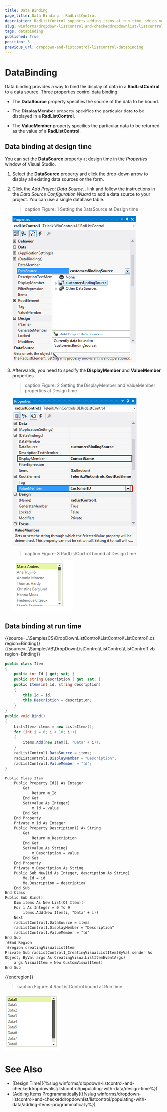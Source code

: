 ```yaml
---
title: Data Binding
page_title: Data Binding | RadListControl
description: RadListControl supports adding items at run time, which means that you can manually populate it with data.
slug: winforms/dropdown-listcontrol-and-checkeddropdownlist/listcontrol/populating-with-data/data-binding
tags: databinding
published: True
position: 3
previous_url: dropdown-and-listcontrol-listcontrol-databinding
---
```


# DataBinding
 
Data binding provides a way to bind the display of data in a __RadListControl__ to a data source. Three properties control data binding:

* The __DataSource__ property specifies the source of the data to be bound.

* The __DisplayMember__ property specifies the particular data to be displayed in a __RadListControl__.

* The __ValueMember__ property specifies the particular data to be returned as the value of a __RadListControl__.

## Data binding at design time

You can set the __DataSource__ property at design time in the *Properties* window of Visual Studio.

1. Select the __DataSource__ property and click the drop-down arrow to display all existing data sources on the form. 

1. Click the *Add Project Data Source…* link and follow the instructions in the *Data Source Configuration Wizard*  to add a data source to your project. You can use a single database table. 

	>caption Figure: 1 Setting the DataSource at Design time

	![dropdown-and-listcontrol-listcontrol-populating-with-data-data-binding 001](images/dropdown-and-listcontrol-listcontrol-populating-with-data-data-binding001.png)

1. Afterwards, you need to specify the __DisplayMember__ and __ValueMember__ properties.

	>caption Figure: 2 Setting the DisplayMember and ValueMember properties at Design time

	![dropdown-and-listcontrol-listcontrol-populating-with-data-data-binding 002](images/dropdown-and-listcontrol-listcontrol-populating-with-data-data-binding002.png)

	>caption Figure: 3 RadListControl bound at Design time

	![dropdown-and-listcontrol-listcontrol-populating-with-data-data-binding 003](images/dropdown-and-listcontrol-listcontrol-populating-with-data-data-binding003.png)

## Data binding at run time

{{source=..\SamplesCS\DropDownListControl\ListControl\ListControl1.cs region=Binding}} 
{{source=..\SamplesVB\DropDownListControl\ListControl\ListControl1.vb region=Binding}} 

````C#
public class Item
{
    public int Id { get; set; }
    public string Description { get; set; }
    public Item(int id, string description)
    {
        this.Id = id;
        this.Description = description;
    }
}
public void Bind()
{
    List<Item> items = new List<Item>();
    for (int i = 0; i < 10; i++)
    {
        items.Add(new Item(i, "Data" + i));
    }
    radListControl1.DataSource = items;
    radListControl1.DisplayMember = "Description";
    radListControl1.ValueMember = "Id";
}

````
````VB.NET
Public Class Item
    Public Property Id() As Integer
        Get
            Return m_Id
        End Get
        Set(value As Integer)
            m_Id = value
        End Set
    End Property
    Private m_Id As Integer
    Public Property Description() As String
        Get
            Return m_Description
        End Get
        Set(value As String)
            m_Description = value
        End Set
    End Property
    Private m_Description As String
    Public Sub New(id As Integer, description As String)
        Me.Id = id
        Me.Description = description
    End Sub
End Class
Public Sub Bind()
    Dim items As New List(Of Item)()
    For i As Integer = 0 To 9
        items.Add(New Item(i, "Data" + i))
    Next
    radListControl1.DataSource = items
    radListControl1.DisplayMember = "Description"
    radListControl1.ValueMember = "Id"
End Sub
'#End Region
'#region creatingVisualListItem
Private Sub radListControl1_CreatingVisualListItem(ByVal sender As Object, ByVal args As CreatingVisualListItemEventArgs)
    args.VisualItem = New CustomVisualItem()
End Sub

````

{{endregion}}  

>caption Figure: 4 RadListControl bound at Run time

![dropdown-and-listcontrol-listcontrol-populating-with-data-data-binding 004](images/dropdown-and-listcontrol-listcontrol-populating-with-data-data-binding004.png)

# See Also

* [Design Time]({%slug winforms/dropdown-listcontrol-and-checkeddropdownlist/listcontrol/populating-with-data/design-time%})
* [Adding Items Programmatically]({%slug winforms/dropdown-listcontrol-and-checkeddropdownlist/listcontrol/populating-with-data/adding-items-programmatically%})